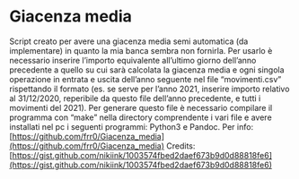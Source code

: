 # Giacenza media

Script creato per avere una giacenza media semi automatica (da implementare) in quanto
la mia banca sembra non fornirla. Per usarlo è necessario inserire l’importo equivalente
all’ultimo giorno dell’anno precedente a quello su cui sarà calcolata la giacenza media e ogni
singola operazione in entrata e uscita dell’anno seguente nel file “movimenti.csv” rispettando
il formato (es. se serve per l’anno 2021, inserire importo relativo al 31/12/2020, reperibile
da questo file dell’anno precedente, e tutti i movimenti del 2021). Per generare questo file è
necessario compilare il programma con “make” nella directory comprendente i vari file e avere
installati nel pc i seguenti programmi: Python3 e Pandoc.
Per info: [https://github.com/frr0/Giacenza_media](https://github.com/frr0/Giacenza_media)
Credits: [https://gist.github.com/nikiink/1003574fbed2daef673b9d0d88818fe6](https://gist.github.com/nikiink/1003574fbed2daef673b9d0d88818fe6)
